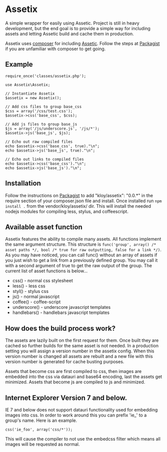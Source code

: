 # Assetix

A simple wrapper for easily using Assetic. Project is still in heavy development, but the
end goal is to provide a simple way for including assets and letting Assetic build and
cache them in production.

Assetix uses [composer](http://getcomposer.org/) for including
[Assetic](https://github.com/kriswallsmith/assetic). Follow the steps at
[Packagist](http://packagist.org/) if you are unfamiliar with composer to get going.

## Example

	require_once('classes/assetix.php');

	use Assetix\Assetix;

	// Instantiate Assetix
	$assetix = new Assetix();

	// Add css files to group base_css
	$css = array('/css/test.css');
	$assetix->css('base_css', $css);

	// Add js files to group base_js
	$js = array('/js/underscore.js', '/js/*');
	$assetix->js('base_js', $js);

	// Echo out raw compiled files
	echo $assetix->css('base_css', true)."\n";
	echo $assetix->js('base_js', true)."\n";

	// Echo out links to compiled files
	echo $assetix->css('base_css')."\n";
	echo $assetix->js('base_js')."\n";

## Installation

Follow the instructions on [Packagist](http://packagist.org/) to add
"kloy/assetix": "0.0.*" in the require section of your composer.json file and install.
Once installed run `npm install .` from the vendor/kloy/assetix/ dir. This will install
the needed nodejs modules for compiling less, stylus, and coffeescript.

## Available asset function

Assetix features the ability to compile many assets. All functions implement the same
argument structure. This structure is
`func('group', array() /* asset paths */, bool /* true for raw outputting, false for a link */)`.
As you may have noticed, you can call func() without an array of assets if you just wish to
get a link from a previously defined group. You may call it with a second argument of true
to get the raw output of the group. The current list of asset functions is below...

*	css() - normal css stylesheet
*	less() - less css
*	styl() - stylus css
*	js() - normal javascript
*	coffee() - coffee-script
*	underscore() - underscore javascript templates
*	handlebars() - handlebars javascript templates

## How does the build process work?

The assets are lazily built on the first request for them. Once built they are cached so
further builds for the same asset is not needed. In a production setting you will assign
a version number in the assetix config. When this version number is changed all assets are
rebuilt and a new file with this version number is generated for cache busting purposes.

Assets that become css are first compiled to css, then images are embedded into the css
via datauri and base64 encoding, last the assets get minimized. Assets that become js are
compiled to js and minimized.

## Internet Explorer Version 7 and below.

IE 7 and below does not support datauri functionality used for embedding images into css.
In order to work around this you can prefix 'ie_' to a group's name. Here is an example.

`css('ie_foo', array('css/*'));`

This will cause the compiler to not use the embedcss filter which means all images will be
requested as normal.
